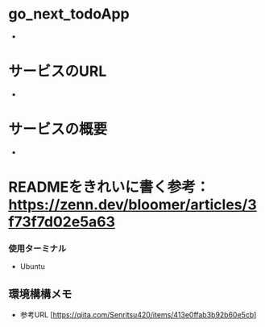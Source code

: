# go_next_todoApp
-
# サービスのURL
-
# サービスの概要
-
# READMEをきれいに書く参考：https://zenn.dev/bloomer/articles/3f73f7d02e5a63


### 使用ターミナル
- Ubuntu

## 環境構構メモ
- 参考URL [https://qiita.com/Senritsu420/items/413e0ffab3b92b60e5cb]